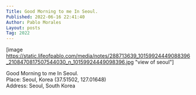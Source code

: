 ```yaml
---
Title: Good Morning to me In Seoul.
Published: 2022-06-16 22:41:40
Author: Pablo Morales
Layout: posts
Tag: 2022
---
```

[image https://static.lifeofpablo.com/media/notes/288713639_10159924449088396_2108470817507544030_n_10159924449098396.jpg "view of seoul"]

Good Morning to me In Seoul.  
Place: Seoul, Korea (37.51502, 127.01648)  
Address: Seoul, South Korea  
